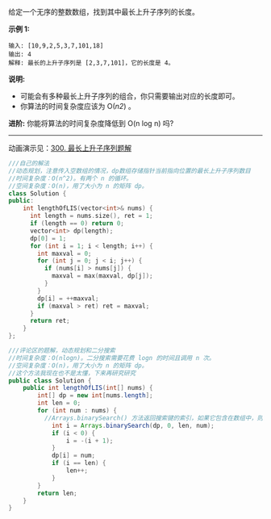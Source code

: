 给定一个无序的整数数组，找到其中最长上升子序列的长度。

**示例 1:**

```
输入: [10,9,2,5,3,7,101,18]
输出: 4 
解释: 最长的上升子序列是 [2,3,7,101]，它的长度是 4。
```

**说明:**

- 可能会有多种最长上升子序列的组合，你只需要输出对应的长度即可。
- 你算法的时间复杂度应该为 O(*n2*) 。

**进阶:** 你能将算法的时间复杂度降低到 O(n log n) 吗?

------

动画演示见：[300. 最长上升子序列题解](https://leetcode-cn.com/problems/longest-increasing-subsequence/solution/zui-chang-shang-sheng-zi-xu-lie-by-leetcode/)

```cpp
///自己的解法
//动态规划，注意传入空数组的情况，dp数组存储指针当前指向位置的最长上升子序列数目
//时间复杂度：O(n^2)。有两个 n 的循环。
//空间复杂度：O(n)，用了大小为 n 的矩阵 dp。
class Solution {
public:
    int lengthOfLIS(vector<int>& nums) {
      int length = nums.size(), ret = 1;
      if (length == 0) return 0;
      vector<int> dp(length);
      dp[0] = 1;
      for (int i = 1; i < length; i++) {
        int maxval = 0;
        for (int j = 0; j < i; j++) {
          if (nums[i] > nums[j]) {
            maxval = max(maxval, dp[j]);
          }
        }
        dp[i] = ++maxval;
        if (maxval > ret) ret = maxval;
      }
      return ret;
    }
};
```

```java
///评论区的题解，动态规划和二分搜索
//时间复杂度：O(nlogn)。二分搜索需要花费 logn 的时间且调用 n 次。
//空间复杂度：O(n)，用了大小为 n 的矩阵 dp。
//这个方法我现在也不是太懂，下来再研究研究
public class Solution {
    public int lengthOfLIS(int[] nums) {
        int[] dp = new int[nums.length];
        int len = 0;
        for (int num : nums) {
          //Arrays.binarySearch() 方法返回搜索键的索引，如果它包含在数组中，则返回(（插入点）-1）。
            int i = Arrays.binarySearch(dp, 0, len, num);
            if (i < 0) {
                i = -(i + 1);
            }
            dp[i] = num;
            if (i == len) {
                len++;
            }
        }
        return len;
    }
}
```